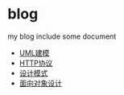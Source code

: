 # blog
my blog include some document

* [UML建模](https://github.com/bingbo/blog/wiki/uml)
* [HTTP协议](https://github.com/bingbo/blog/wiki/http)
* [设计模式](https://github.com/bingbo/blog/wiki/patterns)
* [面向对象设计](https://github.com/bingbo/blog/wiki/oop)

